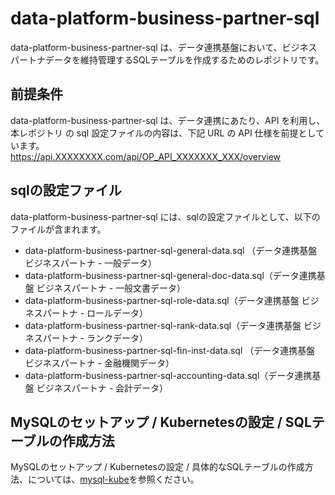 # data-platform-business-partner-sql 
data-platform-business-partner-sql は、データ連携基盤において、ビジネスパートナデータを維持管理するSQLテーブルを作成するためのレポジトリです。  

## 前提条件  
data-platform-business-partner-sql は、データ連携にあたり、API を利用し、本レポジトリ の sql 設定ファイルの内容は、下記 URL の API 仕様を前提としています。  
https://api.XXXXXXXX.com/api/OP_API_XXXXXXX_XXX/overview 

## sqlの設定ファイル  
data-platform-business-partner-sql には、sqlの設定ファイルとして、以下のファイルが含まれます。 

* data-platform-business-partner-sql-general-data.sql （データ連携基盤 ビジネスパートナ - 一般データ）
* data-platform-business-partner-sql-general-doc-data.sql（データ連携基盤 ビジネスパートナ - 一般文書データ）
* data-platform-business-partner-sql-role-data.sql（データ連携基盤 ビジネスパートナ - ロールデータ）  
* data-platform-business-partner-sql-rank-data.sql（データ連携基盤 ビジネスパートナ - ランクデータ）  
* data-platform-business-partner-sql-fin-inst-data.sql （データ連携基盤 ビジネスパートナ - 金融機関データ）
* data-platform-business-partner-sql-accounting-data.sql（データ連携基盤 ビジネスパートナ - 会計データ）   


## MySQLのセットアップ / Kubernetesの設定 / SQLテーブルの作成方法  
MySQLのセットアップ / Kubernetesの設定 / 具体的なSQLテーブルの作成方法、については、[mysql-kube](https://github.com/latonaio/mysql-kube)を参照ください。
